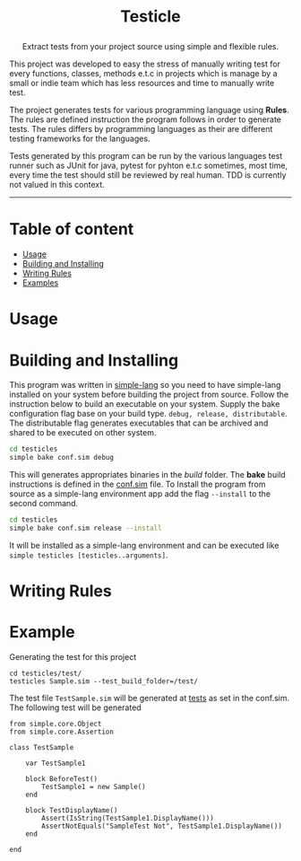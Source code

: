 # <p style="text-align: center;" align="center">Testicle</p>

<p style="text-align: center;" align="center">Extract tests from your project source using simple and flexible rules.</p>

This project was developed to easy the stress of manually writing test for every functions, classes, methods e.t.c in projects 
which is manage by a small or indie team which has less resources and time to manually write test. 

The project generates tests for various programming language using **Rules**. The rules are defined instruction the program 
follows in order to generate tests. The rules differs by programming languages as their are different testing frameworks for the 
languages. 

Tests generated by this program can be run by the various languages test runner such as JUnit for java, pytest for pyhton e.t.c 
sometimes, most time, every time the test should still be reviewed by real human. TDD is currently not valued in this context.
___

# Table of content
- [Usage](#usage)
- [Building and Installing](#building-and-installing)
- [Writing Rules](#writing-rules)
- [Examples](#example)

# Usage

# Building and Installing

This program was written in [simple-lang](https://github.com/simple-lang/simple) so you need to have simple-lang installed on your system 
before building the project from source. Follow the instruction below to build an executable on your system. Supply the bake configuration 
flag base on your build type. `debug, release, distributable`. The distributable flag generates executables that can be archived and shared
to be executed on other system.

```bash
cd testicles
simple bake conf.sim debug
```

This will generates appropriates binaries in the *build* folder. The **bake** build instructions is defined in the [conf.sim](./conf.sim) file. 
To Install the program from source as a simple-lang environment app add the flag `--install` to the second command.

```bash
cd testicles
simple bake conf.sim release --install
```

It will be installed as a simple-lang environment and can be executed like `simple testicles [testicles..arguments]`.


# Writing Rules

# Example

Generating the test for this project 

```
cd testicles/test/
testicles Sample.sim --test_build_folder=/test/ 
```

The test file `TestSample.sim` will be generated at [tests](./tests/) as set in the conf.sim. The following test will be generated 

```simple
from simple.core.Object
from simple.core.Assertion

class TestSample
	
	var TestSample1
		
	block BeforeTest()
		TestSample1 = new Sample()
	end
	
	block TestDisplayName()
		Assert(IsString(TestSample1.DisplayName()))
		AssertNotEquals("SampleTest Not", TestSample1.DisplayName()) 
	end
	
end

```